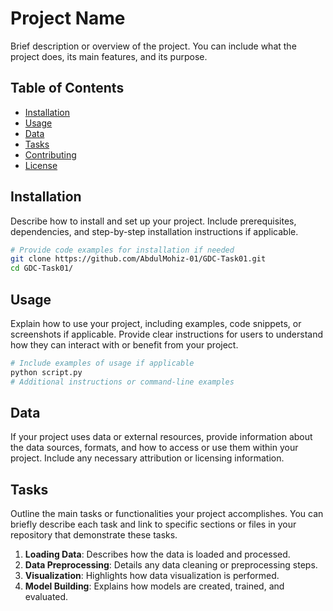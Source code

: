 # Project Name

Brief description or overview of the project. You can include what the project does, its main features, and its purpose.

## Table of Contents

- [Installation](#installation)
- [Usage](#usage)
- [Data](#data)
- [Tasks](#tasks)
- [Contributing](#contributing)
- [License](#license)

## Installation

Describe how to install and set up your project. Include prerequisites, dependencies, and step-by-step installation instructions if applicable.

```bash
# Provide code examples for installation if needed
git clone https://github.com/AbdulMohiz-01/GDC-Task01.git
cd GDC-Task01/
```

## Usage

Explain how to use your project, including examples, code snippets, or screenshots if applicable. Provide clear instructions for users to understand how they can interact with or benefit from your project.

```bash
# Include examples of usage if applicable
python script.py
# Additional instructions or command-line examples
```

## Data

If your project uses data or external resources, provide information about the data sources, formats, and how to access or use them within your project. Include any necessary attribution or licensing information.

## Tasks

Outline the main tasks or functionalities your project accomplishes. You can briefly describe each task and link to specific sections or files in your repository that demonstrate these tasks.

1. **Loading Data**: Describes how the data is loaded and processed.
2. **Data Preprocessing**: Details any data cleaning or preprocessing steps.
3. **Visualization**: Highlights how data visualization is performed.
4. **Model Building**: Explains how models are created, trained, and evaluated.

